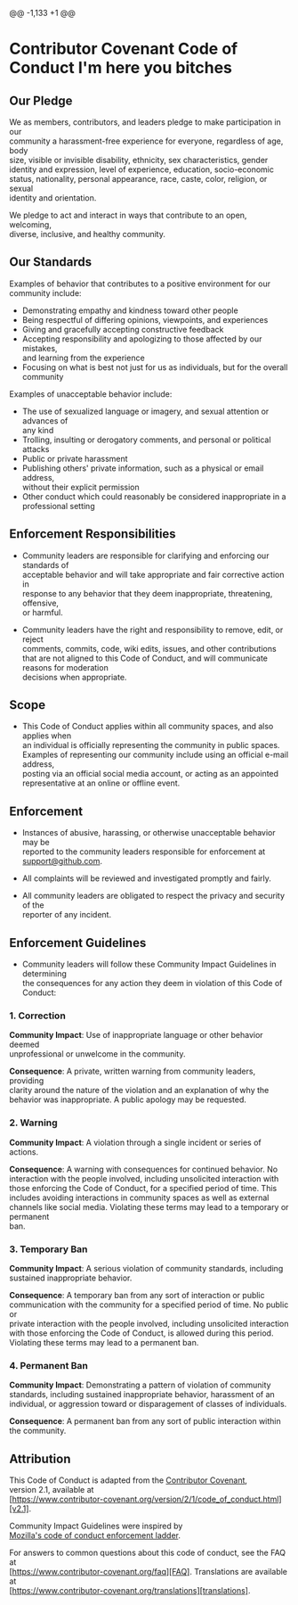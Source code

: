 @@ -1,133 +1 @@
# Contributor Covenant Code of Conduct	I'm here you bitches

## Our Pledge	

We as members, contributors, and leaders pledge to make participation in our	
community a harassment-free experience for everyone, regardless of age, body	
size, visible or invisible disability, ethnicity, sex characteristics, gender	
identity and expression, level of experience, education, socio-economic status,	
nationality, personal appearance, race, caste, color, religion, or sexual	
identity and orientation.	

We pledge to act and interact in ways that contribute to an open, welcoming,	
diverse, inclusive, and healthy community.	

## Our Standards	

Examples of behavior that contributes to a positive environment for our	
community include:	

* Demonstrating empathy and kindness toward other people	
* Being respectful of differing opinions, viewpoints, and experiences	
* Giving and gracefully accepting constructive feedback	
* Accepting responsibility and apologizing to those affected by our mistakes,	
  and learning from the experience	
* Focusing on what is best not just for us as individuals, but for the overall	
  community	

Examples of unacceptable behavior include:	

* The use of sexualized language or imagery, and sexual attention or advances of	
  any kind	
* Trolling, insulting or derogatory comments, and personal or political attacks	
* Public or private harassment	
* Publishing others' private information, such as a physical or email address,	
  without their explicit permission	
* Other conduct which could reasonably be considered inappropriate in a	
  professional setting	

## Enforcement Responsibilities	

* Community leaders are responsible for clarifying and enforcing our standards of	
  acceptable behavior and will take appropriate and fair corrective action in	
  response to any behavior that they deem inappropriate, threatening, offensive,	
  or harmful.	

* Community leaders have the right and responsibility to remove, edit, or reject	
  comments, commits, code, wiki edits, issues, and other contributions that are	
  not aligned to this Code of Conduct, and will communicate reasons for moderation	
  decisions when appropriate.	

## Scope	

* This Code of Conduct applies within all community spaces, and also applies when	
  an individual is officially representing the community in public spaces.	
  Examples of representing our community include using an official e-mail address,	
  posting via an official social media account, or acting as an appointed	
  representative at an online or offline event.	

## Enforcement	

* Instances of abusive, harassing, or otherwise unacceptable behavior may be	
  reported to the community leaders responsible for enforcement at	
  support@github.com.	

* All complaints will be reviewed and investigated promptly and fairly.	

* All community leaders are obligated to respect the privacy and security of the	
  reporter of any incident.	

## Enforcement Guidelines	

* Community leaders will follow these Community Impact Guidelines in determining	
  the consequences for any action they deem in violation of this Code of Conduct:	

### 1. Correction	

**Community Impact**: Use of inappropriate language or other behavior deemed	
unprofessional or unwelcome in the community.	

**Consequence**: A private, written warning from community leaders, providing	
clarity around the nature of the violation and an explanation of why the	
behavior was inappropriate. A public apology may be requested.	

### 2. Warning	

**Community Impact**: A violation through a single incident or series of	
actions.	

**Consequence**: A warning with consequences for continued behavior. No	
interaction with the people involved, including unsolicited interaction with	
those enforcing the Code of Conduct, for a specified period of time. This	
includes avoiding interactions in community spaces as well as external channels	
like social media. Violating these terms may lead to a temporary or permanent	
ban.	

### 3. Temporary Ban	

**Community Impact**: A serious violation of community standards, including	
sustained inappropriate behavior.	

**Consequence**: A temporary ban from any sort of interaction or public	
communication with the community for a specified period of time. No public or	
private interaction with the people involved, including unsolicited interaction	
with those enforcing the Code of Conduct, is allowed during this period.	
Violating these terms may lead to a permanent ban.	

### 4. Permanent Ban	

**Community Impact**: Demonstrating a pattern of violation of community	
standards, including sustained inappropriate behavior, harassment of an	
individual, or aggression toward or disparagement of classes of individuals.	

**Consequence**: A permanent ban from any sort of public interaction within the	
community.	

## Attribution	

This Code of Conduct is adapted from the [Contributor Covenant][homepage],	
version 2.1, available at	
[https://www.contributor-covenant.org/version/2/1/code_of_conduct.html][v2.1].	

Community Impact Guidelines were inspired by	
[Mozilla's code of conduct enforcement ladder][Mozilla CoC].	

For answers to common questions about this code of conduct, see the FAQ at	
[https://www.contributor-covenant.org/faq][FAQ]. Translations are available at	
[https://www.contributor-covenant.org/translations][translations].	

[homepage]: https://www.contributor-covenant.org	
[v2.1]: https://www.contributor-covenant.org/version/2/1/code_of_conduct.html	
[Mozilla CoC]: https://github.com/mozilla/diversity	
[FAQ]: https://www.contributor-covenant.org/faq	
[translations]: https://www.contributor-covenant.org/translations	
